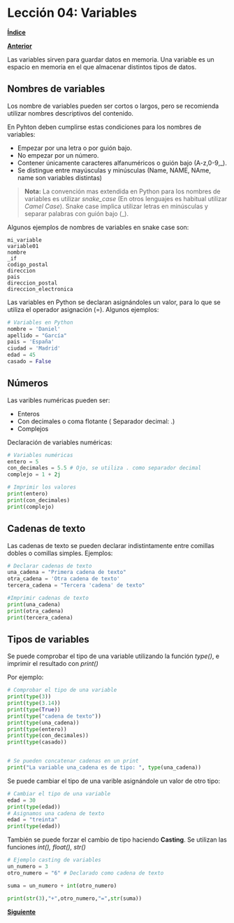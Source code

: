 # Lección 04: Variables

**[Índice](../README.md)**

**[Anterior](../03/03_Lexico.md)**

Las variables sirven para guardar datos en memoria. Una variable es un espacio en memoria en el que almacenar distintos tipos de datos.

## Nombres de variables

Los nombre de variables pueden ser cortos o largos, pero se recomienda utilizar nombres descriptivos del contenido. 

En Pyhton deben cumplirse estas condiciones para los nombres de variables:
- Empezar por una letra o por guión bajo.
- No empezar por un número.
- Contener únicamente caracteres alfanuméricos o guión bajo (A-z,0-9,_).
- Se distingue entre mayúsculas y minúsculas (Name, NAME, NAme, name son variables distintas)

> **Nota:** La convención mas extendida en Python para los nombres de variables es utilizar *snake_case* (En otros lenguajes es habitual utilizar *Camel Case*). Snake case implica utilizar letras en minúsculas y separar palabras con guión bajo (_). 

Algunos ejemplos de nombres de variables en snake case son:
```
mi_variable
variable01
nombre
_if
codigo_postal
direccion
pais
direccion_postal
direccion_electronica
```

Las variables en Python se declaran asignándoles un valor, para lo que se utiliza el operador asignación (=). Algunos ejemplos:

```python
# Variables en Python
nombre = 'Daniel'
apellido = "García"
pais = 'España'
ciudad = 'Madrid'
edad = 45
casado = False
```

## Números

Las varibles numéricas pueden ser:
- Enteros
- Con decimales o coma flotante ( Separador decimal: .)
- Complejos

Declaración de variables numéricas:

```python
# Variables numéricas
entero = 5
con_decimales = 5.5 # Ojo, se utiliza . como separador decimal
complejo = 1 + 2j

# Imprimir los valores
print(entero)
print(con_decimales)
print(complejo)
```

## Cadenas de texto

Las cadenas de texto se pueden declarar indistintamente entre comillas dobles o comillas simples.
Ejemplos:

```python
# Declarar cadenas de texto
una_cadena = "Primera cadena de texto"
otra_cadena = 'Otra cadena de texto'
tercera_cadena = "Tercera 'cadena' de texto"

#Imprimir cadenas de texto
print(una_cadena)
print(otra_cadena)
print(tercera_cadena)
```
## Tipos de variables

Se puede comprobar el tipo de una variable utilizando la función *type()*, e imprimir el resultado con *print()*

Por ejemplo:
```python
# Comprobar el tipo de una variable
print(type(3))
print(type(3.14))
print(type(True))
print(type("cadena de texto"))
print(type(una_cadena))
print(type(entero))
print(type(con_decimales))
print(type(casado))


# Se pueden concatenar cadenas en un print
print("La variable una_cadena es de tipo: ", type(una_cadena))
```

Se puede cambiar el tipo de una varible asignándole un valor de otro tipo:

```python
# Cambiar el tipo de una variable
edad = 30
print(type(edad))
# Asignamos una cadena de texto
edad = "treinta"
print(type(edad))
```

También se puede forzar el cambio de tipo haciendo **Casting**. Se utilizan las funciones *int(), float(), str()*

```python
# Ejemplo casting de variables
un_numero = 3
otro_numero = "6" # Declarado como cadena de texto

suma = un_numero + int(otro_numero)

print(str(3),"+",otro_numero,"=",str(suma))
```

**[Siguiente]()**

